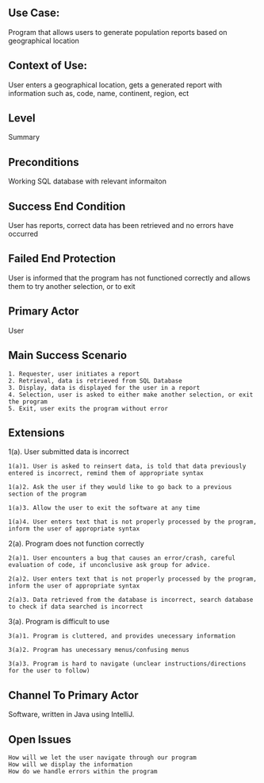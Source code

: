 Use Case:
---------
Program that allows users to generate population reports based on geographical location
 
 
Context of Use:
---------------
User enters a geographical location, gets a generated report with information such as, code, name, continent, region, ect
 
 
Level
-----
Summary
 
 
Preconditions
-------------
Working SQL database with relevant informaiton
 
 
Success End Condition
---------------------
User has reports, correct data has been retrieved and no errors have occurred
 
 
Failed End Protection
---------------------
User is informed that the program has not functioned correctly and allows them to try another selection, or to exit
 
 
Primary Actor
-------------
User
 
 
Main Success Scenario
---------------------
    1. Requester, user initiates a report
    2. Retrieval, data is retrieved from SQL Database
    3. Display, data is displayed for the user in a report
    4. Selection, user is asked to either make another selection, or exit the program
    5. Exit, user exits the program without error
   
   
Extensions
----------
1(a). User submitted data is incorrect

    1(a)1. User is asked to reinsert data, is told that data previously entered is incorrect, remind them of appropriate syntax
    
    1(a)2. Ask the user if they would like to go back to a previous section of the program
    
    1(a)3. Allow the user to exit the software at any time
    
    1(a)4. User enters text that is not properly processed by the program, inform the user of appropriate syntax
   
2(a). Program does not function correctly

    2(a)1. User encounters a bug that causes an error/crash, careful evaluation of code, if unconclusive ask group for advice.
    
    2(a)2. User enters text that is not properly processed by the program, inform the user of appropriate syntax
    
    2(a)3. Data retrieved from the database is incorrect, search database to check if data searched is incorrect
   
3(a). Program is difficult to use

    3(a)1. Program is cluttered, and provides unecessary information
    
    3(a)2. Program has unecessary menus/confusing menus
    
    3(a)3. Program is hard to navigate (unclear instructions/directions for the user to follow)
   
 
Channel To Primary Actor
-------------------------
Software, written in Java using IntelliJ.
   
   
Open Issues
-----------
    How will we let the user navigate through our program
    How will we display the information
    How do we handle errors within the program
